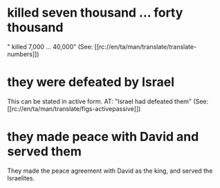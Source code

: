 # killed seven thousand ... forty thousand

" killed 7,000 ... 40,000" (See: [[rc://en/ta/man/translate/translate-numbers]])

# they were defeated by Israel

This can be stated in active form. AT: "Israel had defeated them" (See: [[rc://en/ta/man/translate/figs-activepassive]])

# they made peace with David and served them

They made the peace agreement with David as the king, and served the Israelites.